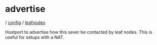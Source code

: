 # advertise

/ [config](/ref/config/index.md) / [leafnodes](/ref/config/config/leafnodes/index.md) 

Hostport to advertise how this sever be contacted
by leaf nodes. This is useful for setups with a NAT.

